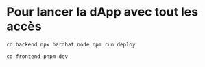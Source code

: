 # Pour lancer la dApp avec tout les accès

``
cd backend
npx hardhat node
npm run deploy
``

``
cd frontend
pnpm dev
``
